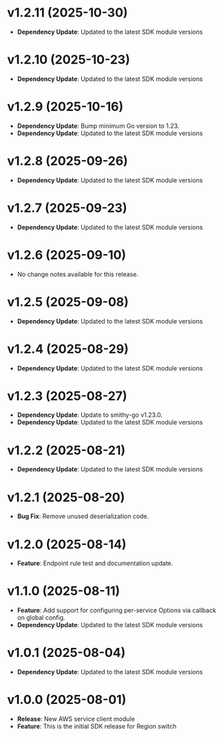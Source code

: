 # v1.2.11 (2025-10-30)

* **Dependency Update**: Updated to the latest SDK module versions

# v1.2.10 (2025-10-23)

* **Dependency Update**: Updated to the latest SDK module versions

# v1.2.9 (2025-10-16)

* **Dependency Update**: Bump minimum Go version to 1.23.
* **Dependency Update**: Updated to the latest SDK module versions

# v1.2.8 (2025-09-26)

* **Dependency Update**: Updated to the latest SDK module versions

# v1.2.7 (2025-09-23)

* **Dependency Update**: Updated to the latest SDK module versions

# v1.2.6 (2025-09-10)

* No change notes available for this release.

# v1.2.5 (2025-09-08)

* **Dependency Update**: Updated to the latest SDK module versions

# v1.2.4 (2025-08-29)

* **Dependency Update**: Updated to the latest SDK module versions

# v1.2.3 (2025-08-27)

* **Dependency Update**: Update to smithy-go v1.23.0.
* **Dependency Update**: Updated to the latest SDK module versions

# v1.2.2 (2025-08-21)

* **Dependency Update**: Updated to the latest SDK module versions

# v1.2.1 (2025-08-20)

* **Bug Fix**: Remove unused deserialization code.

# v1.2.0 (2025-08-14)

* **Feature**: Endpoint rule test and documentation update.

# v1.1.0 (2025-08-11)

* **Feature**: Add support for configuring per-service Options via callback on global config.
* **Dependency Update**: Updated to the latest SDK module versions

# v1.0.1 (2025-08-04)

* **Dependency Update**: Updated to the latest SDK module versions

# v1.0.0 (2025-08-01)

* **Release**: New AWS service client module
* **Feature**: This is the initial SDK release for Region switch

